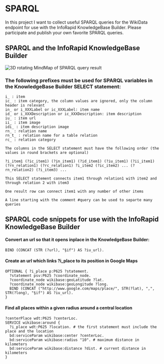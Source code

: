 # SPARQL

In this project I want to collect useful SPARQL queries for the WikiData endpoint for use with the InfoRapid KnowledgeBase Builder. Please participate and publish your own favorite SPARQL queries.

## SPARQL and the InfoRapid KnowledgeBase Builder

![3D rotating MindMap of SPARQL query result](images/Example.gif?raw=true "Example")

### The following prefixes must be used for SPARQL variables in the KnowledgeBase Builder SELECT statement:
```
i_ : item
ic_ : item category, the column values are ignored, only the column header is relevant
in_ or i_XXXLabel or ic_XXXLabel: item name
id_ or i_XXXDescription or ic_XXXDescription: item description
iu_ : item url
ii_ : item image
idi_ : item description image
rn_ : relation name
rn_t_ : relation name for a table relation
rc_ : relation category

The columns in the SELECT statement must have the following order (the values in round brackets are optional)

?i_item1 (?ic_item1) (?in_item1) (?id_item1) (?iu_item1) (?ii_item1) (?rn_relation1) (?rc_relation1) ?i_item2 (?ic_item2) ... (?rn_relation2) (?i_item3) ...

This SELECT statement connects item1 through relation1 with item2 and through relation 2 with item3

One result row can connect item1 with any number of other items

A line starting with the comment #query can be used to separte many queries
```
## SPARQL code snippets for use with the InfoRapid KnowledgeBase Builder

#### Convert an url so that it opens inplace in the KnowledgeBase Builder:
```
BIND (CONCAT (STR (?url), "§if") AS ?iu_url).
```

#### Create an url which links ?i_place to its position in Google Maps
```
OPTIONAL { ?i_place p:P625 ?statement.
  ?statement psv:P625 ?coordinate_node.
  ?coordinate_node wikibase:geoLatitude ?lat.
  ?coordinate_node wikibase:geoLongitude ?long.
  BIND (CONCAT ("http://www.google.com/maps/place/", STR(?lat), ",", STR(?long), "§if") AS ?iu_url).
}
```

#### Find all places within a given radius around a central location
```
?centerPlace wdt:P625 ?centerLoc.
SERVICE wikibase:around {
  ?i_place wdt:P625 ?location. # the first statement must include the place and the location
  bd:serviceParam wikibase:center ?centerLoc.
  bd:serviceParam wikibase:radius "10". # maximum distance in kilometers
  bd:serviceParam wikibase:distance ?dist. # current distance in kilometers
}
```
